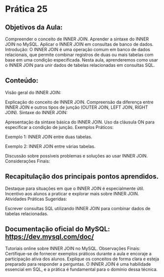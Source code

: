 # Prática 25


## Objetivos da Aula:

Compreender o conceito de INNER JOIN.
Aprender a sintaxe do INNER JOIN no MySQL.
Aplicar o INNER JOIN em consultas de banco de dados.
Introdução:
O INNER JOIN é uma operação comum em banco de dados relacionais, que permite combinar registros de duas ou mais tabelas com base em uma condição especificada. Nesta aula, aprenderemos como usar o INNER JOIN para unir dados de tabelas relacionadas em consultas SQL.

## Conteúdo:

Visão geral do INNER JOIN:

Explicação do conceito de INNER JOIN.
Compreensão da diferença entre INNER JOIN e outros tipos de junção (OUTER JOIN, LEFT JOIN, RIGHT JOIN).
Sintaxe do INNER JOIN:

Apresentação da sintaxe básica do INNER JOIN.
Uso da cláusula ON para especificar a condição de junção.
Exemplos Práticos:

Exemplo 1: INNER JOIN entre duas tabelas.

Exemplo 2: INNER JOIN entre várias tabelas.


Discussão sobre possíveis problemas e soluções ao usar INNER JOIN.
Considerações Finais:

## Recapitulação dos principais pontos aprendidos.
Destaque para situações em que o INNER JOIN é especialmente útil.
Incentivo aos alunos a praticar e explorar mais sobre INNER JOIN.
Atividades Práticas Sugeridas:

Escrever consultas SQL utilizando INNER JOIN para combinar dados de tabelas relacionadas.

## Documentação oficial do MySQL: https://dev.mysql.com/doc/
Tutoriais online sobre INNER JOIN no MySQL.
Observações Finais:
Certifique-se de fornecer exemplos práticos durante a aula e encoraje a participação ativa dos alunos. Explique os conceitos de forma clara e esteja preparado para responder a perguntas. O INNER JOIN é uma habilidade essencial em SQL, e a prática é fundamental para o domínio dessa técnica.
